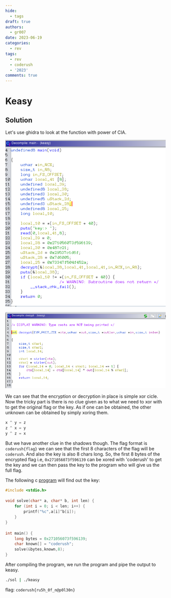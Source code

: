 ```yaml
---
hide:
  - tags
draft: true
authors:
  - gr007
date: 2023-06-19
categories:
  - rev
tags:
  - rev
  - coderush
  - '2023'
comments: true
---
```

# Keasy

## Solution

Let's use ghidra to look at the function with power of CIA.

![main_gh](main_gh.png)

![decrypt_gh](decrypt_gh.png)

We can see that the encryption or decryption in place is simple xor cicle. Now the tricky part is there is no clue given as to what we need to xor with to get the original flag or the key. As if one can be obtained, the other unknown can be obtained by simply xoring them.
```c
x ^ y = z
z ^ x = y
y ^ z = x
```
But we have another clue in the shadows though. The flag format is `coderush{flag}` we can see that the first 8
characters of the flag will be `coderush`. And also the key is also 8 chars long. So, the first 8 bytes of the encrypted
flag i.e, `0x271056073f596139` can be xored with 'coderush' to get the key and we can then pass the key to the program
who will give us the full flag.

The following c [program](sol.c) will find out the key:

```c
#include <stdio.h>

void solve(char* a, char* b, int len) {
    for (int i = 0; i < len; i++) {
        printf("%c",a[i]^b[i]);
    }
}

int main() {
    long bytes = 0x271056073f596139;
    char known[] = "coderush";
    solve(&bytes,known,8);
}
```
After compiling the program, we run the program and pipe the output to keasy.
```bash
./sol | ./keasy
```
flag: `coderush{ru5h_0f_n@p0l30n}`

